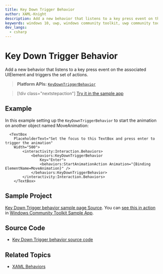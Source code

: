 ```yaml
---
title: Key Down Trigger Behavior
author: XAML-Knight
description: Add a new behavior that listens to a key press event on the associated UIElement and triggers the set of actions.
keywords: windows 10, uwp, windows community toolkit, uwp community toolkit, uwp toolkit, textbox, behaviors, interactivity, KeyDownTrigger, key down trigger
dev_langs:
  - csharp
---
```


# Key Down Trigger Behavior

Add a new behavior that listens to a key press event on the associated UIElement and triggers the set of actions.

> **Platform APIs:** [`KeyDownTriggerBehavior`](/dotnet/api/microsoft.toolkit.uwp.ui.behaviors.keydowntriggerbehavior)

> [!div class="nextstepaction"]
> [Try it in the sample app](uwpct://Helpers?sample=KeyDownTriggerBehavior)

## Example

In this example setting up the `KeyDownTriggerBehavior` to start the animation on another object named MoveAnimation:

```xaml
  <TextBox
    PlaceholderText="Set the focus to this TextBox and press enter to trigger the animation"
    Width="500">
        <interactivity:Interaction.Behaviors>
            <behaviors:KeyDownTriggerBehavior
                Key="Enter">
                <behaviors:StartAnimationAction Animation="{Binding ElementName=MoveAnimation}" />
            </behaviors:KeyDownTriggerBehavior>
        </interactivity:Interaction.Behaviors>
    </TextBox>
```

## Sample Project

[Key Down Trigger behavior sample page Source](https://github.com/windows-toolkit/WindowsCommunityToolkit/tree/main/Microsoft.Toolkit.Uwp.SampleApp/SamplePages/KeyDownTriggerBehavior). You can [see this in action](uwpct://Helpers?sample=KeyDownTriggerBehavior) in [Windows Community Toolkit Sample App](https://aka.ms/windowstoolkitapp).

## Source Code

- [Key Down Trigger behavior source code](https://github.com/windows-toolkit/WindowsCommunityToolkit/blob/rel/7.0.0/Microsoft.Toolkit.Uwp.UI.Behaviors/Keyboard)

## Related Topics

- [XAML Behaviors](https://github.com/microsoft/XamlBehaviors/wiki)